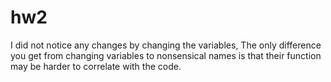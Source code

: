 # hw2
I did not notice any changes by changing the variables, The only difference you get from changing variables to nonsensical names is that their function may be harder to correlate with the code.
